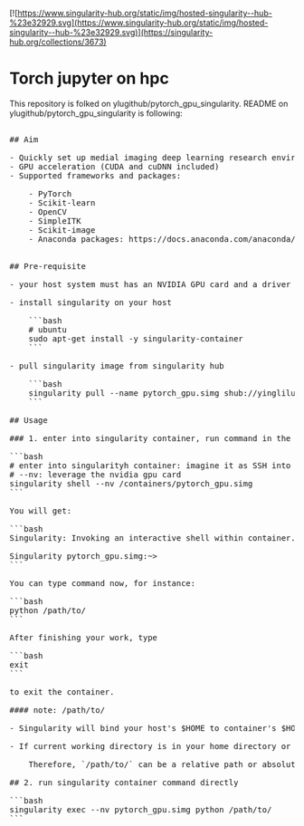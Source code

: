 
[![https://www.singularity-hub.org/static/img/hosted-singularity--hub-%23e32929.svg](https://www.singularity-hub.org/static/img/hosted-singularity--hub-%23e32929.svg)](https://singularity-hub.org/collections/3673)

# Torch jupyter on hpc

This repository is folked on ylugithub/pytorch_gpu_singularity. README on ylugithub/pytorch_gpu_singularity is following:

<pre>

## Aim

- Quickly set up medial imaging deep learning research environment on Linux(singularity container based)
- GPU acceleration (CUDA and cuDNN included)
- Supported frameworks and packages:

    - PyTorch
    - Scikit-learn
    - OpenCV
    - SimpleITK
    - Scikit-image
    - Anaconda packages: https://docs.anaconda.com/anaconda/packages/py3.6_linux-64/


## Pre-requisite

- your host system must has an NVIDIA GPU card and a driver installed(you don't need to install cuda and cudnn)

- install singularity on your host

    ```bash
    # ubuntu
    sudo apt-get install -y singularity-container
    ```

- pull singularity image from singularity hub

    ```bash
    singularity pull --name pytorch_gpu.simg shub://yinglilu/pytorch_gpu_singularity:1.3.0
    ```

## Usage

### 1. enter into singularity container, run command in the container

```bash
# enter into singularityh container: imagine it as SSH into (passwordless) another machine
# --nv: leverage the nvidia gpu card
singularity shell --nv /containers/pytorch_gpu.simg
```

You will get:

```bash
Singularity: Invoking an interactive shell within container...

Singularity pytorch_gpu.simg:~>
```

You can type command now, for instance:

```bash
python /path/to/<your_script.py>
```

After finishing your work, type

```bash
exit
```

to exit the container.

#### note: /path/to/

- Singularity will bind your host's $HOME to container's $HOME automatically. That's mean, if you do modification on your host's home directory, you can see the modifications in the container's home directory, and vice versa.

- If current working directory is in your home directory or bind path, Singularity will replicate your current working directory within the container.

    Therefore, `/path/to/` can be a relative path or absolute path of your home or bind path.

## 2. run singularity container command directly

```bash
singularity exec --nv pytorch_gpu.simg python /path/to/<your_script.py>
```

</pre>
